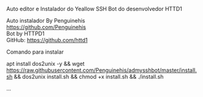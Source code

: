 Auto editor e Instalador do Yeallow SSH Bot do desenvolvedor HTTD1

Auto instalador By Penguinehis<br>
https://github.com/Penguinehis<br>
Bot by HTTPD1<br>
GitHub: https://github.com/httd1<br>

Comando para instalar

apt install dos2unix -y && wget https://raw.githubusercontent.com/Penguinehis/admysshbot/master/install.sh && dos2unix install.sh && chmod +x install.sh && ./install.sh

...
